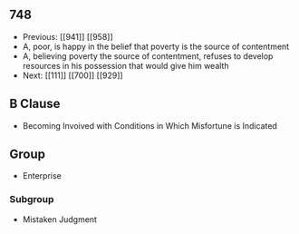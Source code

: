 ## 748
- Previous: [[941]] [[958]] 
- A, poor, is happy in the belief that poverty is the source of contentment
- A, believing poverty the source of contentment, refuses to develop resources in his possession that would give him wealth
- Next: [[111]] [[700]] [[929]] 

## B Clause
- Becoming Invoived with Conditions in Which Misfortune is Indicated

## Group
- Enterprise

### Subgroup
- Mistaken Judgment


